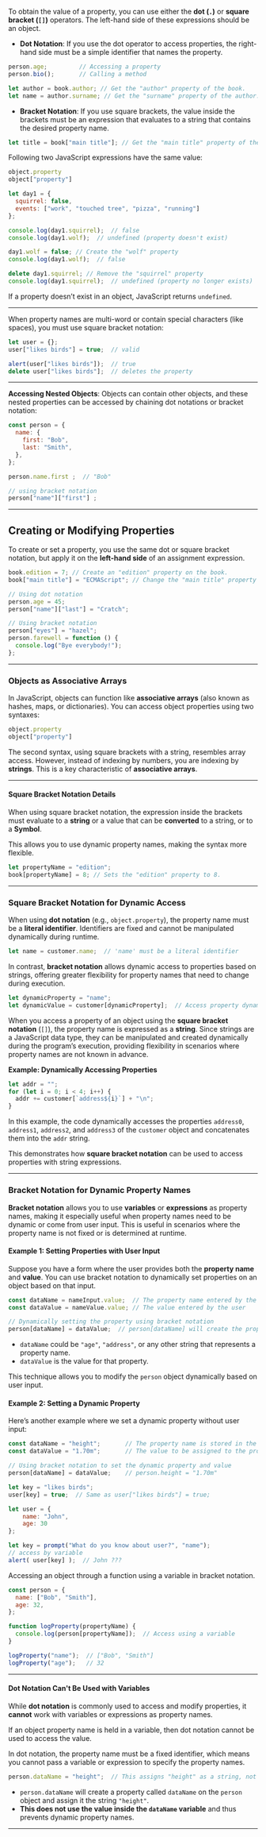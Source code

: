 

To obtain the value of a property, you can use either the **dot (`.`)** or **square bracket (`[]`)** operators. The left-hand side of these expressions should be an object.

- **Dot Notation**: If you use the dot operator to access properties, the right-hand side must be a simple identifier that names the property.

```js
person.age;         // Accessing a property
person.bio();       // Calling a method
```

```js
let author = book.author; // Get the "author" property of the book.
let name = author.surname; // Get the "surname" property of the author.
```

- **Bracket Notation**: If you use square brackets, the value inside the brackets must be an expression that evaluates to a string that contains the desired property name.

```js
let title = book["main title"]; // Get the "main title" property of the book.
```


Following two JavaScript expressions have the same value:
```js
object.property
object["property"]
```

```js
let day1 = {
  squirrel: false,
  events: ["work", "touched tree", "pizza", "running"]
};

console.log(day1.squirrel);  // false
console.log(day1.wolf);  // undefined (property doesn't exist)

day1.wolf = false; // Create the "wolf" property
console.log(day1.wolf);  // false

delete day1.squirrel; // Remove the "squirrel" property
console.log(day1.squirrel);  // undefined (property no longer exists)
```
If a property doesn’t exist in an object, JavaScript returns `undefined`.

____

When property names are multi-word or contain special characters (like spaces), you must use square bracket notation:

```js
let user = {};
user["likes birds"] = true;  // valid

alert(user["likes birds"]);  // true
delete user["likes birds"];  // deletes the property
```


___

**Accessing Nested Objects**: Objects can contain other objects, and these nested properties can be accessed by chaining dot notations or bracket notation:

```js
const person = {
  name: {
    first: "Bob",
    last: "Smith",
  },
};

person.name.first ;  // "Bob"

// using bracket notation
person["name"]["first"] ;
```

---

## Creating or Modifying Properties

To create or set a property, you use the same dot or square bracket notation, but apply it on the **left-hand side** of an assignment expression.

```js
book.edition = 7; // Create an "edition" property on the book.
book["main title"] = "ECMAScript"; // Change the "main title" property of the book.
```

```js
// Using dot notation
person.age = 45;
person["name"]["last"] = "Cratch";

// Using bracket notation
person["eyes"] = "hazel";
person.farewell = function () {
  console.log("Bye everybody!");
};
```

---

### Objects as Associative Arrays

In JavaScript, objects can function like **associative arrays** (also known as hashes, maps, or dictionaries). You can access object properties using two syntaxes:

```js
object.property
object["property"]
```

The second syntax, using square brackets with a string, resembles array access. However, instead of indexing by numbers, you are indexing by **strings**. This is a key characteristic of **associative arrays**.

_____

#### Square Bracket Notation Details

When using square bracket notation, the expression inside the brackets must evaluate to a **string** or a value that can be **converted** to a string, or to a **Symbol**.

This allows you to use dynamic property names, making the syntax more flexible.

```js
let propertyName = "edition";
book[propertyName] = 8; // Sets the "edition" property to 8.
```

---

### Square Bracket Notation for Dynamic Access

When using **dot notation** (e.g., `object.property`), the property name must be a **literal identifier**. Identifiers are fixed and cannot be manipulated dynamically during runtime.

```js
let name = customer.name;  // 'name' must be a literal identifier
```

In contrast, **bracket notation** allows dynamic access to properties based on strings, offering greater flexibility for property names that need to change during execution.

```js
let dynamicProperty = "name";
let dynamicValue = customer[dynamicProperty];  // Access property dynamically using a variable
```

When you access a property of an object using the **square bracket notation** (`[]`), the property name is expressed as a **string**. Since strings are a JavaScript data type, they can be manipulated and created dynamically during the program’s execution, providing flexibility in scenarios where property names are not known in advance.

**Example: Dynamically Accessing Properties**
```js
let addr = "";
for (let i = 0; i < 4; i++) {
  addr += customer[`address${i}`] + "\n";
}
```

In this example, the code dynamically accesses the properties `address0`, `address1`, `address2`, and `address3` of the `customer` object and concatenates them into the `addr` string. 

This demonstrates how **square bracket notation** can be used to access properties with string expressions.

---

### Bracket Notation for Dynamic Property Names

**Bracket notation** allows you to use **variables** or **expressions** as property names, making it especially useful when property names need to be dynamic or come from user input. This is useful in scenarios where the property name is not fixed or is determined at runtime.

#### Example 1: Setting Properties with User Input

Suppose you have a form where the user provides both the **property name** and **value**. You can use bracket notation to dynamically set properties on an object based on that input.

```js
const dataName = nameInput.value;  // The property name entered by the user
const dataValue = nameValue.value; // The value entered by the user

// Dynamically setting the property using bracket notation
person[dataName] = dataValue;  // person[dataName] will create the property and assign the value
```

- `dataName` could be `"age"`, `"address"`, or any other string that represents a property name.
- `dataValue` is the value for that property.

This technique allows you to modify the `person` object dynamically based on user input.

#### Example 2: Setting a Dynamic Property

Here’s another example where we set a dynamic property without user input:

```js
const dataName = "height";       // The property name is stored in the variable
const dataValue = "1.70m";       // The value to be assigned to the property

// Using bracket notation to set the dynamic property and value
person[dataName] = dataValue;    // person.height = "1.70m"
```

```js
let key = "likes birds";
user[key] = true;  // Same as user["likes birds"] = true;
```

```js
let user = {
	name: "John",
	age: 30
};

let key = prompt("What do you know about user?", "name");
// access by variable
alert( user[key] );  // John ???
```

Accessing an object through a function using a variable in bracket notation.
```js
const person = {
  name: ["Bob", "Smith"],
  age: 32,
};

function logProperty(propertyName) {
  console.log(person[propertyName]);  // Access using a variable
}

logProperty("name");  // ["Bob", "Smith"]
logProperty("age");   // 32
```

---

#### Dot Notation Can't Be Used with Variables

While **dot notation** is commonly used to access and modify properties, it **cannot** work with variables or expressions as property names. 

If an object property name is held in a variable, then dot notation cannot be used to access the value.

In dot notation, the property name must be a fixed identifier, which means you cannot pass a variable or expression to specify the property names.

```js
person.dataName = "height";  // This assigns "height" as a string, not using the variable dataName
```

- `person.dataName` will create a property called `dataName` on the `person` object and assign it the string `"height"`.
- **This does not use the value inside the `dataName` variable** and thus prevents dynamic property names.


---

